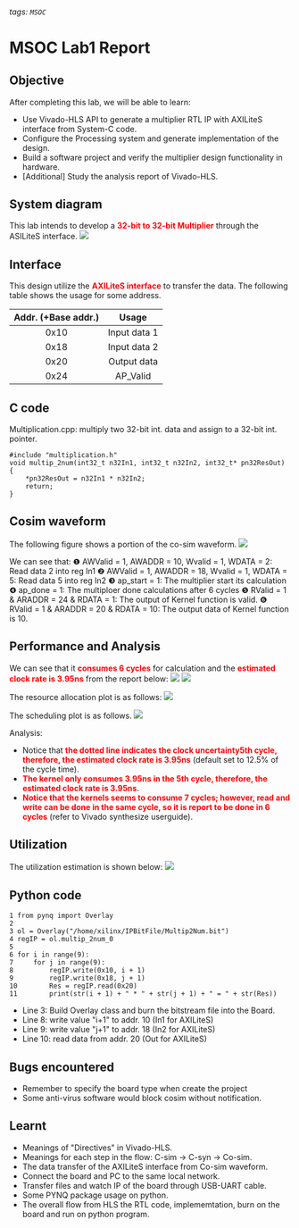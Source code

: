 ###### tags: `MSOC`
# MSOC Lab1 Report
## Objective
After completing this lab, we will be able to learn:
* Use Vivado-HLS API to generate a multiplier RTL IP with AXILiteS interface from System-C code.
* Configure the Processing system and generate implementation of the design.
* Build a software project and verify the multiplier design functionality in hardware.
* [Additional] Study the analysis report of Vivado-HLS.

## System diagram
This lab intends to develop a <font color="#f00">**32-bit to 32-bit Multiplier**</font> through the ASILiteS interface.
![](https://i.imgur.com/VVUfAnO.jpg)

## Interface
This design utilize the <font color="#f00">**AXILiteS interface**</font> to transfer the data. The following table shows the usage for some address.

| Addr. (+Base addr.) |    Usage     |
|:-------------------:|:------------:|
|        0x10         | Input data 1 |
|        0x18         | Input data 2 |
|        0x20         | Output data  |
|        0x24         |   AP_Valid   |

## C code
Multiplication.cpp: multiply two 32-bit int. data and assign to a 32-bit int. pointer.
```
#include "multiplication.h"
void multip_2num(int32_t n32In1, int32_t n32In2, int32_t* pn32ResOut)
{
	*pn32ResOut = n32In1 * n32In2;
	return;
}
```
## Cosim waveform
The following figure shows a portion of the co-sim waveform.
![](https://i.imgur.com/UrEv4OO.jpg)

We can see that:
❶ AWValid = 1, AWADDR = 10, Wvalid = 1, WDATA = 2: Read data 2 into reg In1 
❷ AWValid = 1, AWADDR = 18, Wvalid = 1, WDATA = 5: Read data 5 into reg In2
❸ ap_start = 1: The multiplier start its calculation
❹ ap_done = 1: The multiploer done calculations after 6 cycles
❺ RValid = 1 & ARADDR = 24 & RDATA = 1: The output of Kernel function is valid.
❻ RValid = 1 & ARADDR = 20 & RDATA = 10: The output data of Kernel function is 10.

## Performance and Analysis
We can see that it <font color="#f00">**consumes 6 cycles**</font> for calculation and the <font color="#f00">**estimated clock rate is 3.95ns**</font> from the report below:
![](https://i.imgur.com/VyPuej2.jpg)
![](https://i.imgur.com/FuvCgGj.jpg)

The resource allocation plot is as follows:
![](https://i.imgur.com/xbpJoXk.jpg)

The scheduling plot is as follows.
![](https://i.imgur.com/Cgio1i0.jpg)

Analysis:
* Notice that <font color="#f00">**the dotted line indicates the clock uncertainty5th cycle, therefore, the estimated clock rate is 3.95ns**</font> (default set to 12.5% of the cycle time).
* <font color="#f00">**The kernel only consumes 3.95ns in the 5th cycle, therefore, the estimated clock rate is 3.95ns**</font>.
* <font color="#f00">**Notice that the kernels seems to consume 7 cycles; however, read and write can be done in the same cycle, so it is report to be done in 6 cycles**</font> (refer to Vivado synthesize userguide).

## Utilization
The utilization estimation is shown below:
![](https://i.imgur.com/Mbh6Ona.jpg)

## Python code
```
1 from pynq import Overlay
2 
3 ol = Overlay("/home/xilinx/IPBitFile/Multip2Num.bit")
4 regIP = ol.multip_2num_0
5    
6 for i in range(9):
7     for j in range(9):
8         regIP.write(0x10, i + 1)
9         regIP.write(0x18, j + 1)
10        Res = regIP.read(0x20)
11        print(str(i + 1) + " * " + str(j + 1) + " = " + str(Res))
```
* Line 3: Build Overlay class and burn the bitstream file into the Board.
* Line 8: write value "i+1" to addr. 10 (In1 for AXILiteS)
* Line 9: write value "j+1" to addr. 18 (In2 for AXILiteS)
* Line 10: read data from addr. 20 (Out for AXILiteS)

## Bugs encountered
* Remember to specify the board type when create the project
* Some anti-virus software would block cosim without notification.

## Learnt
* Meanings of "Directives" in Vivado-HLS.
* Meanings for each step in the flow: C-sim -> C-syn -> Co-sim.
* The data transfer of the AXILiteS interface from Co-sim waveform.
* Connect the board and PC to the same local network.
* Transfer files and watch IP of the board through USB-UART cable.
* Some PYNQ package usage on python.
* The overall flow from HLS the RTL code, implememtation, burn on the board and run on python program.
